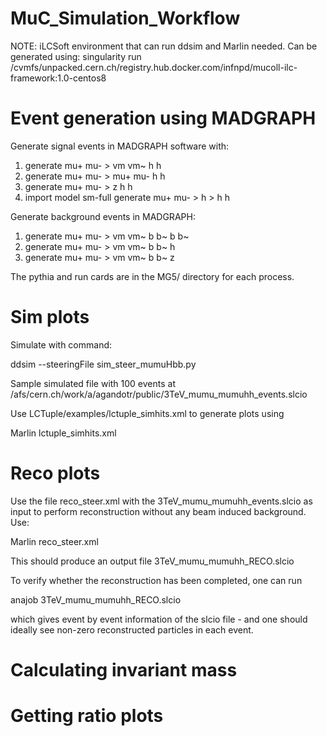 # MuC_Simulation_Workflow

NOTE: iLCSoft environment that can run ddsim and Marlin needed. Can be generated using:
singularity run /cvmfs/unpacked.cern.ch/registry.hub.docker.com/infnpd/mucoll-ilc-framework:1.0-centos8

# Event generation using MADGRAPH 

Generate signal events in MADGRAPH software with: 
1. generate mu+ mu- > vm vm~ h h
2. generate mu+ mu- > mu+ mu- h h
3. generate mu+ mu- > z h h
4. import model sm-full
generate mu+ mu- > h > h h

Generate background events in MADGRAPH:
1. generate mu+ mu- > vm vm~ b b~ b b~
2. generate mu+ mu- > vm vm~ b b~ h
3. generate mu+ mu- > vm vm~ b b~ z

The pythia and run cards are in the MG5/ directory for each process. 


# Sim plots

Simulate with command: 

ddsim --steeringFile sim_steer_mumuHbb.py 

Sample simulated file with 100 events at /afs/cern.ch/work/a/agandotr/public/3TeV_mumu_mumuhh_events.slcio

Use LCTuple/examples/lctuple_simhits.xml to generate plots using 

Marlin lctuple_simhits.xml


# Reco plots 

Use the file reco_steer.xml with the 3TeV_mumu_mumuhh_events.slcio as input to perform reconstruction without any beam induced background. Use: 

Marlin reco_steer.xml 

This should produce an output file 3TeV_mumu_mumuhh_RECO.slcio 

To verify whether the reconstruction has been completed, one can run 

anajob 3TeV_mumu_mumuhh_RECO.slcio

which gives event by event information of the slcio file - and one should ideally see non-zero reconstructed particles in each event.



# Calculating invariant mass


# Getting ratio plots 


